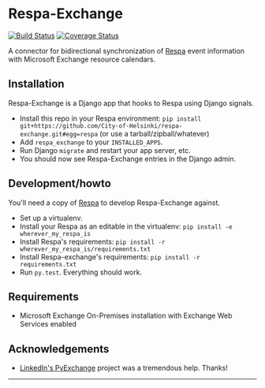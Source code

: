 Respa-Exchange
==============

[![Build Status](https://travis-ci.org/City-of-Helsinki/respa-exchange.svg?branch=master)](https://travis-ci.org/City-of-Helsinki/respa-exchange)
[![Coverage Status](https://coveralls.io/repos/github/City-of-Helsinki/respa-exchange/badge.svg?branch=master)](https://coveralls.io/github/City-of-Helsinki/respa-exchange?branch=master)


A connector for bidirectional synchronization of [Respa][respa]
event information with Microsoft Exchange resource calendars.

Installation
------------

Respa-Exchange is a Django app that hooks to Respa using Django signals.

* Install this repo in your Respa environment:
  `pip install git+https://github.com/City-of-Helsinki/respa-exchange.git#egg=respa`
  (or use a tarball/zipball/whatever)
* Add `respa_exchange` to your `INSTALLED_APPS`.
* Run Django `migrate` and restart your app server, etc.
* You should now see Respa-Exchange entries in the Django admin.

Development/howto
-----------------

You'll need a copy of [Respa][respa] to develop Respa-Exchange against.

* Set up a virtualenv.
* Install your Respa as an editable in the virtualenv: `pip install -e wherever_my_respa_is`
* Install Respa's requirements: `pip install -r wherever_my_respa_is/requirements.txt`
* Install Respa-exchange's requirements: `pip install -r requirements.txt`
* Run `py.test`. Everything should work.

Requirements
------------

* Microsoft Exchange On-Premises installation with
  Exchange Web Services enabled
  
Acknowledgements
----------------

* [LinkedIn's PyExchange][pyex] project was a tremendous help. Thanks!

---

[respa]: https://github.com/City-of-Helsinki/respa
[pyex]: https://github.com/linkedin/pyexchange
